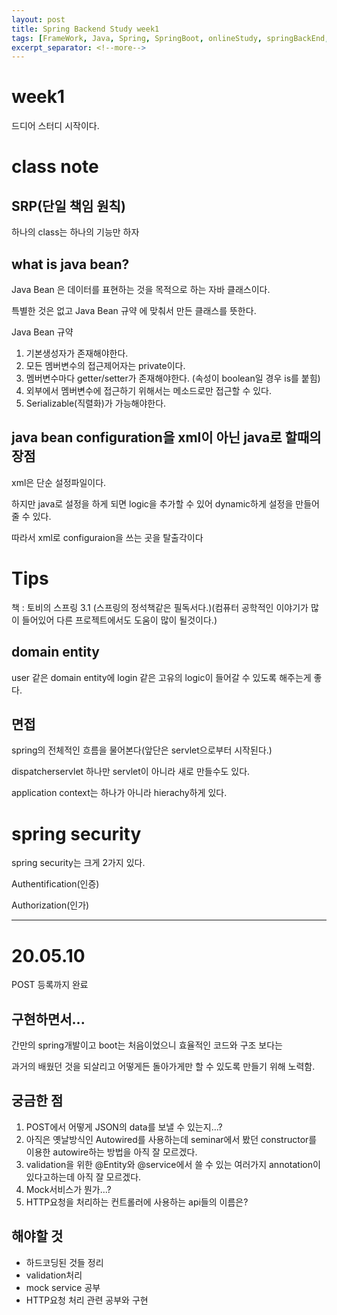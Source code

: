 ```yaml
---
layout: post
title: Spring Backend Study week1
tags: [FrameWork, Java, Spring, SpringBoot, onlineStudy, springBackEnd, programmers]
excerpt_separator: <!--more-->
---
```


# week1

드디어 스터디 시작이다.

# class note

## SRP(단일 책임 원칙)

하나의 class는 하나의 기능만 하자

## what is java bean?

Java Bean 은 데이터를 표현하는 것을 목적으로 하는 자바 클래스이다. 

특별한 것은 없고 Java Bean 규약 에 맞춰서 만든 클래스를 뜻한다.

Java Bean 규약

1. 기본생성자가 존재해야한다.
2. 모든 멤버변수의 접근제어자는 private이다.
3. 멤버변수마다 getter/setter가 존재해야한다. (속성이 boolean일 경우 is를 붙힘)
4. 외부에서 멤버변수에 접근하기 위해서는 메소드로만 접근할 수 있다.
5. Serializable(직렬화)가 가능해야한다.

## java bean configuration을 xml이 아닌 java로 할때의 장점

xml은 단순 설정파일이다.

하지만 java로 설정을 하게 되면 logic을 추가할 수 있어 dynamic하게 설정을 만들어 줄 수 있다.

따라서 xml로 configuraion을 쓰는 곳을 탈출각이다

# Tips

책 : 토비의 스프링 3.1 (스프링의 정석책같은 필독서다.)(컴퓨터 공학적인 이야기가 많이 들어있어 다른 프로젝트에서도 도움이 많이 될것이다.)

## domain entity

user 같은 domain entity에 login 같은 고유의 logic이 들어갈 수 있도록 해주는게 좋다.

## 면접

spring의 전체적인 흐름을 물어본다(앞단은 servlet으로부터 시작된다.)

dispatcherservlet 하나만 servlet이 아니라 새로 만들수도 있다.

application context는 하나가 아니라 hierachy하게 있다.

# spring security

spring security는 크게 2가지 있다.

Authentification(인증)

Authorization(인가)

------------------------------------------------------------

# 20.05.10
POST 등록까지 완료

## 구현하면서...

간만의 spring개발이고 boot는 처음이었으니 효율적인 코드와 구조 보다는

과거의 배웠던 것을 되살리고 어떻게든 돌아가게만 할 수 있도록 만들기 위해 노력함.

## 궁금한 점

1. POST에서 어떻게 JSON의 data를 보낼 수 있는지...?
2. 아직은 옛날방식인 Autowired를 사용하는데 seminar에서 봤던 constructor를 이용한 autowire하는 방법을 아직 잘 모르겠다.
3. validation을 위한 @Entity와 @service에서 쓸 수 있는 여러가지 annotation이 있다고하는데 아직 잘 모르겠다.
4. Mock서비스가 뭔가...?
5. HTTP요청을 처리하는 컨트롤러에 사용하는 api들의 이름은?

## 해야할 것

- 하드코딩된 것들 정리
- validation처리
- mock service 공부
- HTTP요청 처리 관련 공부와 구현